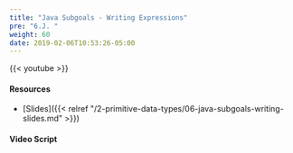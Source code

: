 ```yaml
---
title: "Java Subgoals - Writing Expressions"
pre: "6.J. "
weight: 60
date: 2019-02-06T10:53:26-05:00
---
```


{{< youtube  >}}

#### Resources

* [Slides]({{< relref "/2-primitive-data-types/06-java-subgoals-writing-slides.md" >}})

#### Video Script
